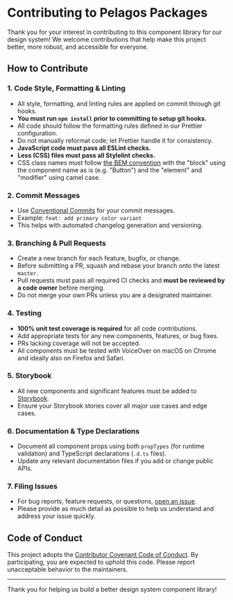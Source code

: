 # Contributing to Pelagos Packages

Thank you for your interest in contributing to this component library for our design system! We welcome contributions that help make this project better, more robust, and accessible for everyone.

## How to Contribute

### 1. Code Style, Formatting & Linting

- All style, formatting, and linting rules are applied on commit through git hooks.
- **You must run `npm install` prior to committing to setup git hooks.**
- All code should follow the formatting rules defined in our Prettier configuration.
- Do not manually reformat code; let Prettier handle it for consistency.
- **JavaScript code must pass all ESLint checks.**
- **Less (CSS) files must pass all Stylelint checks.**
- CSS class names must follow [the BEM convention](https://getbem.com/naming) with the "block" using the component name as is (e.g. "Button") and the "element" and "modifier" using camel case.

### 2. Commit Messages

- Use [Conventional Commits](https://www.conventionalcommits.org/en/v1.0.0/) for your commit messages.
- Example: `feat: add primary color variant`
- This helps with automated changelog generation and versioning.

### 3. Branching & Pull Requests

- Create a new branch for each feature, bugfix, or change.
- Before submitting a PR, squash and rebase your branch onto the latest `master`.
- Pull requests must pass all required CI checks and **must be reviewed by a code owner** before merging.
- Do not merge your own PRs unless you are a designated maintainer.

### 4. Testing

- **100% unit test coverage is required** for all code contributions.
- Add appropriate tests for any new components, features, or bug fixes.
- PRs lacking coverage will not be accepted.
- All components must be tested with VoiceOver on macOS on Chrome and ideally also on Firefox and Safari.

### 5. Storybook

- All new components and significant features must be added to [Storybook](https://storybook.js.org/).
- Ensure your Storybook stories cover all major use cases and edge cases.

### 6. Documentation & Type Declarations

- Document all component props using both `propTypes` (for runtime validation) and TypeScript declarations (`.d.ts` files).
- Update any relevant documentation files if you add or change public APIs.

### 7. Filing Issues

- For bug reports, feature requests, or questions, [open an issue](../../issues).
- Please provide as much detail as possible to help us understand and address your issue quickly.

## Code of Conduct

This project adopts the [Contributor Covenant Code of Conduct](https://www.contributor-covenant.org/version/2/1/code_of_conduct/). By participating, you are expected to uphold this code. Please report unacceptable behavior to the maintainers.

---

Thank you for helping us build a better design system component library!
